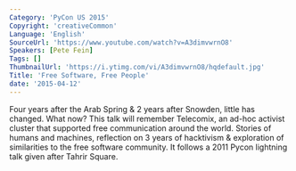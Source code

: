 ```yaml
---
Category: 'PyCon US 2015'
Copyright: 'creativeCommon'
Language: 'English'
SourceUrl: 'https://www.youtube.com/watch?v=A3dimvwrnO8'
Speakers: [Pete Fein]
Tags: []
ThumbnailUrl: 'https://i.ytimg.com/vi/A3dimvwrnO8/hqdefault.jpg'
Title: 'Free Software, Free People'
date: '2015-04-12'
---
```

Four years after the Arab Spring & 2 years after Snowden, little has changed. What now? This talk will remember Telecomix, an ad-hoc activist cluster that supported free communication around the world. Stories of humans and machines, reflection on 3 years of hacktivism & exploration of similarities to the free software community. It follows a 2011 Pycon lightning talk given after Tahrir Square.
